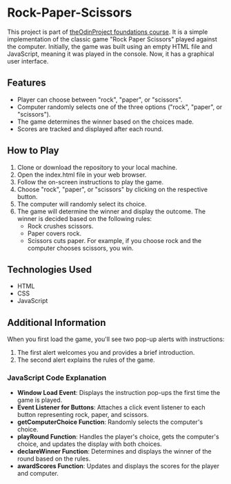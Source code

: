 # Rock-Paper-Scissors

This project is part of [theOdinProject foundations course](https://www.theodinproject.com/paths/foundations/courses/foundations). It is a simple implementation of the classic game "Rock Paper Scissors" played against the computer. Initially, the game was built using an empty HTML file and JavaScript, meaning it was played in the console. Now, it has a graphical user interface.

## Features
- Player can choose between "rock", "paper", or "scissors".
- Computer randomly selects one of the three options ("rock", "paper", or "scissors").
- The game determines the winner based on the choices made.
- Scores are tracked and displayed after each round.

## How to Play
1. Clone or download the repository to your local machine.
2. Open the index.html file in your web browser.
3. Follow the on-screen instructions to play the game.
4. Choose "rock", "paper", or "scissors" by clicking on the respective button.
5. The computer will randomly select its choice.
6. The game will determine the winner and display the outcome. The winner is decided based on the following rules:
   - Rock crushes scissors.
   - Paper covers rock.
   - Scissors cuts paper.
   For example, if you choose rock and the computer chooses scissors, you win.

## Technologies Used
- HTML
- CSS
- JavaScript

## Additional Information
When you first load the game, you'll see two pop-up alerts with instructions:
1. The first alert welcomes you and provides a brief introduction.
2. The second alert explains the rules of the game.

### JavaScript Code Explanation
- **Window Load Event**: Displays the instruction pop-ups the first time the game is played.
- **Event Listener for Buttons**: Attaches a click event listener to each button representing rock, paper, and scissors.
- **getComputerChoice Function**: Randomly selects the computer's choice.
- **playRound Function**: Handles the player's choice, gets the computer's choice, and updates the display with both choices.
- **declareWinner Function**: Determines and displays the winner of the round based on the rules.
- **awardScores Function**: Updates and displays the scores for the player and computer.

